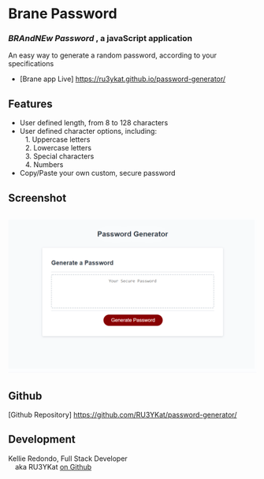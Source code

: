 # Brane Password

### _BRAndNEw Password_ , a javaScript application

An easy way to generate a random password, according to your specifications

- [Brane app Live] https://ru3ykat.github.io/password-generator/

## Features

- User defined length, from 8 to 128 characters
- User defined character options, including:<br>
  &ensp; 1. Uppercase letters<br>
  &ensp; 2. Lowercase letters<br>
  &ensp; 3. Special characters<br>
  &ensp; 4. Numbers<br>
- Copy/Paste your own custom, secure password

## Screenshot

## ![Brane - index.html](https://github.com/RU3YKat/password-generator/blob/main/assets/images/screencapture-password-generator-091221.png)

## Github

[Github Repository] https://github.com/RU3YKat/password-generator/

## Development

Kellie Redondo, Full Stack Developer<br>
&ensp;&ensp;aka RU3YKat <a href="https://github.com/RU3YKat">on Github</a>
